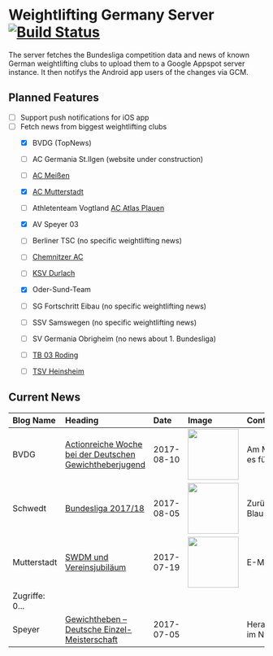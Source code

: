 # Weightlifting Germany Server [![Build Status](https://travis-ci.org/WGierke/weightlifting_germany_server.svg?branch=master)](https://travis-ci.org/WGierke/weightlifting_germany_server)

The server fetches the Bundesliga competition data and news of known German weightlifting clubs to upload them to a Google Appspot server instance.
It then notifys the Android app users of the changes via GCM.

## Planned Features
- [ ] Support push notifications for iOS app  
- [ ] Fetch news from biggest weightlifting clubs
    - [X] BVDG (TopNews)
    - [ ] AC Germania St.Ilgen (website under construction)
    - [ ] [AC Meißen](http://www.ac-meissen.de/index.php?start=1)
    - [X] [AC Mutterstadt](http://www.ac-mutterstadt.de/index.php?start=1)
    - [ ] Athletenteam Vogtland [AC Atlas Plauen](https://acatlas.wordpress.com/)
    - [X] AV Speyer 03
    - [ ] Berliner TSC (no specific weightlifting news)
    - [ ] [Chemnitzer AC](http://chemnitzer-athletenclub.de/aktuelles/news/page/1/)
    - [ ] [KSV Durlach](http://ksvdurlach.de/news?page_n54=1)
    - [X] Oder-Sund-Team
    - [ ] SG Fortschritt Eibau (no specific weightlifting news)
    - [ ] SSV Samswegen (no specific weightlifting news)
    - [ ] SV Germania Obrigheim (no news about 1. Bundesliga)
    - [ ] [TB 03 Roding](http://www.tb03-gewichtheben.de/page/1/)
    - [ ] [TSV Heinsheim](http://gewichtheben.tsv-heinsheim.de/index.php?start=1)


## Current News

| Blog Name   | Heading                                                                                                                                                | Date       | Image                                                                                                                    | Content                 |
|:------------|:-------------------------------------------------------------------------------------------------------------------------------------------------------|:-----------|:-------------------------------------------------------------------------------------------------------------------------|:------------------------|
| BVDG        | [Actionreiche Woche bei der Deutschen Gewichtheberjugend](http://www.german-weightlifting.de/actionreiche-woche-bei-der-deutschen-gewichtheberjugend/) | 2017-08-10 | <img src='http://www.german-weightlifting.de/wp-content/uploads/2017/08/Camp-mit-Flüchtlingen-6.jpg' width='100px'/>     | Am Montag hieß es fü... |
| Schwedt     | [Bundesliga 2017/18](http://gewichtheben.blauweiss65-schwedt.de/?p=7639)                                                                               | 2017-08-05 | <img src='http://gewichtheben.blauweiss65-schwedt.de/wp-content/uploads/2017/08/GW-Logo-neu-300x148.jpg' width='100px'/> | Zurück zum TSV Blau ... |
| Mutterstadt | [SWDM und Vereinsjubiläum](http://www.ac-mutterstadt.de/index.php?start=0&heading=f4aa64ac69c31bfc37f39f1f3a27e0dd1500415200.0)                        | 2017-07-19 | <img src='http://www.ac-mutterstadt.de//images/2017-07-19_10.29.33.jpg' width='100px'/>                                  | E-Mail
| Zugriffe: 0... |
| Speyer      | [Gewichtheben – Deutsche Einzel-Meisterschaft](http://www.av03-speyer.de/2017/07/gewichtheben-deutsche-einzel-meisterschaft/)                          | 2017-07-05 |                                                                                                                          | Herausforderung im N... |